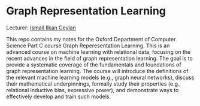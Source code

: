 # Graph Representation Learning
Lecturer: [Ismail Ilkan Ceylan](https://www.cs.ox.ac.uk/people/ismaililkan.ceylan/)

This repo contains my notes for the Oxford Department of Computer Science Part C course Graph Reperesentation Learning.
This is an advanced course on machine learning with relational data, focusing on the recent advances in the field of graph representation learning. The goal is to provide a systematic coverage of the fundamentals and foundations of graph representation learning. The course will introduce the definitions of the relevant machine learning models (e.g., graph neural networks), discuss their mathematical underpinnings, formally study their properties (e.g., relational inductive bias, expressive power), and demonstrate ways to effectively develop and train such models.
